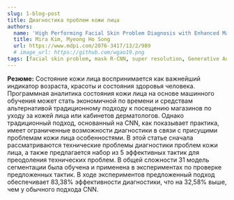 ```yaml
---
slug: 1-blog-post
title: Диагностика проблем кожи лица
authors:
  name: 'High Performing Facial Skin Problem Diagnosis with Enhanced Mask R-CNN and Super Resolution GAN'
  title: Mira Kim, Myeong Ho Song 
  url: https://www.mdpi.com/2076-3417/13/2/989
  # image_url: https://github.com/wgao19.png
tags: [facial skin problem, mask R-CNN, super resolution, Generative Adversarial Network (GAN), tactics for high performance]
---
```


**Резюме:** 
Состояние кожи лица воспринимается как важнейший индикатор возраста, красоты и состояния здоровья человека. Программная аналитика состояния кожи лица на основе машинного обучения может стать экономичной по времени и средствам альтернативой традиционному подходу к посещению магазинов по уходу за кожей лица или кабинетов дерматологов. Однако традиционный подход, основанный на CNN, как показывает практика, имеет ограниченные возможности диагностики в связи с присущими проблемам кожи лица особенностями. В этой статье сначала рассматриваются технические проблемы диагностики проблем кожи лица, а также предлагается набор из 5 эффективных тактик для преодоления технических проблем. В общей сложности 31 модель сегментации была обучена и применена в экспериментах по проверке предложенных тактик. В ходе экспериментов предложенный подход обеспечивает 83,38% эффективности диагностики, что на 32,58% выше, чем у обычного подхода CNN.
